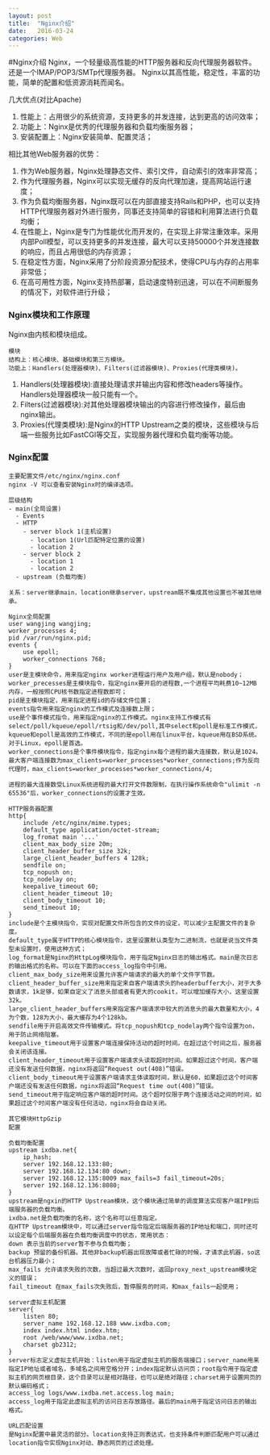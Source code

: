 ```yaml
---
layout: post
title:  "Nginx介绍"
date:   2016-03-24
categories: Web
---
```


#Nginx介绍
Nginx，一个轻量级高性能的HTTP服务器和反向代理服务器软件。还是一个IMAP/POP3/SMTp代理服务器。
Nginx以其高性能，稳定性，丰富的功能，简单的配置和低资源消耗而闻名。

几大优点(对比Apache)

1. 性能上：占用很少的系统资源，支持更多的并发连接，达到更高的访问效率；
2. 功能上：Nginx是优秀的代理服务器和负载均衡服务器；
3. 安装配置上：Nginx安装简单、配置灵活；

相比其他Web服务器的优势：

1. 作为Web服务器，Nginx处理静态文件、索引文件，自动索引的效率非常高；
2. 作为代理服务器，Nginx可以实现无缓存的反向代理加速，提高网站运行速度；
3. 作为负载均衡服务器，Nginx既可以在内部直接支持Rails和PHP，也可以支持HTTP代理服务器对外进行服务，同事还支持简单的容错和利用算法进行负载均衡；
4. 在性能上，Nginx是专门为性能优化而开发的，在实现上非常注重效率。采用内部Poll模型，可以支持更多的并发连接，最大可以支持50000个并发连接数的响应，而且占用很低的内存资源；
5. 在稳定性方面，Nginx采用了分阶段资源分配技术，使得CPU与内存的占用率非常低；
6. 在高可用性方面，Nginx支持热部署，启动速度特别迅速，可以在不间断服务的情况下，对软件进行升级；

### Nginx模块和工作原理
Nginx由内核和模块组成。

```
模块
结构上：核心模块、基础模块和第三方模块。
功能上：Handlers(处理器模块)、Filters(过滤器模块)、Proxies(代理类模块)。
```
1. Handlers(处理器模块):直接处理请求并输出内容和修改headers等操作。Handlers处理器模块一般只能有一个。
2. Filters(过滤器模块):对其他处理器模块输出的内容进行修改操作，最后由nginx输出。
3. Proxies(代理类模块):是Nginx的HTTP Upstream之类的模块，这些模块与后端一些服务比如FastCGI等交互，实现服务器代理和负载均衡等功能。




### Nginx配置

```
主要配置文件/etc/nginx/nginx.conf
nginx -V 可以查看安装Nginx时的编译选项。
```

```
层级结构
- main(全局设置)
  - Events
  - HTTP
    - server block 1(主机设置)
      - location 1(Url匹配特定位置的设置)
      - location 2
    - server block 2
      - location 1
      - location 2
  - upstream (负载均衡)

关系：server继承main，location继承server，upstream既不集成其他设置也不被其他继承。
```

```
Nginx全局配置
user wangjing wangjing;
worker_processes 4;
pid /var/run/nginx.pid;
events {
	use epoll;
	worker_connections 768;
}
user是主模块命令，用来指定nginx worker进程运行用户及用户组，默认是nobody；
worker_precesses是主模块指令，指定nginx要开启的进程数,一个进程平均耗费10~12MB内存，一般按照CPU核书数指定进程数即可；
pid是主模块指定，用来指定进程id的存储文件位置；
events指令用来指定nginx的工作模式及连接数上限；
use是个事件模式指令，用来指定nginx的工作模式。nginx支持工作模式有select/poll/kqueue/epoll/rtsig和/dev/poll,其中select和poll是标准工作模式，kqueue和epoll是高效的工作模式，不同的是epoll用在linux平台，kqueue用在BSD系统。对于Linux，epoll是首选。
worker_connections是个事件模块指令，指定nginx每个进程的最大连接数，默认是1024。最大客户端连接数为max_clients=worker_processes*worker_connections;作为反向代理时，max_clients=worker_processes*worker_connections/4;

进程的最大连接数受Linux系统进程的最大打开文件数限制，在执行操作系统命令"ulimit -n 65536"后，worker_connections的设置才生效。
```

```
HTTP服务器配置
http{
	include /etc/nginx/mime.types;
	default_type application/octet-stream;
	log_fromat main '...'
	client_max_body_size 20m;
	client_header_buffer_size 32k;
	large_client_header_buffers 4 128k;
	sendfile on;
	tcp_nopush on;
	tcp_nodelay on;
	keepalive_timeout 60;
	client_header_timeout 10;
	client_body_timeout 10;
	send_timeout 10;
}
include是个主模块指令，实现对配置文件所包含的文件的设定，可以减少主配置文件的复杂度。
default_type属于HTTP的核心模块指令，这里设置默认类型为二进制流，也就是说当文件类型未设置时，使用这种方式；
log_format是Nginx的HttpLog模块指令，用于指定Nginx日志的输出格式。main是次日志的输出格式的名称。可以在下面的access_log指令中引用。
client_max_body_size用来设置允许客户端请求的最大的单个文件字节数。
client_header_buffer_size用来指定来自客户端请求头的headerbuffer大小，对于大多数请求，1k足够，如果自定义了消息头部或者有更大的cookit，可以增加缓存大小，这里设置32k。
large_client_header_buffers用来指定客户端请求中较大的消息头的最大数量和大小，4为个数，128为大小，最大缓存为4个128kb。
sendfile用于开启高效文件传输模式。将tcp_nopush和tcp_nodelay两个指令设置为on，用于防止网络阻塞。
keepalive_timeout用于设置客户端连接保持活动的超时时间。在超过这个时间之后，服务器会关闭该连接。
client_header_timeout用于设置客户端请求头读取超时时间。如果超过这个时间，客户端还没有发送任何数据，nginx将返回“Request out(408)”错误。
client_body_timeout用于设置客户端请求主体读取时间，默认是60，如果超过这个时间客户端还没有发送任何数据，nginx将返回“Request time out(408)”错误。
send_timeout用于指定响应客户端的超时时间。这个超时仅限于两个连接活动之间的时间，如果超过这个时间客户端没有任何活动，nginx将会自动关闭。
```

```
其它模块HttpGzip
配置
```

```
负载均衡配置
upstream ixdba.net{
	ip_hash;
	server 192.168.12.133:80;
	server 192.168.12.134:80 down;
	server 192.168.12.135:8009 max_fails=3 fail_timeout=20s;
	server 192.168.12.136:8080;
}
upstream是ngxin的HTTP Upstream模块，这个模块通过简单的调度算法实现客户端IP到后端服务器的负载均衡。
ixdba.net是负载均衡的名称，这个名称可以任意指定。
在HTTP Upstream模块中，可以通过server指令指定后端服务器的IP地址和端口，同时还可以设定每个后端服务器在负载均衡调度中的状态，常用状态：
down 表示当前的server暂不参与负载均衡；
backup 预留的备份机器。其他非backup机器出现故障或者忙碌的时候，才请求此机器，so这台机器压力最小；
max_fails 允许请求失败的次数，当超过最大次数时，返回proxy_next_upstream模块定义的错误；
fail_timeout 在max_fails次失败后，暂停服务的时间，和max_fails一起使用；
```

```
server虚拟主机配置
server{
	listen 80;
	server_name 192.168.12.188 www.ixdba.com;
	index index.html index.htm;
	root /web/www/www.ixdba.net;
	charset gb2312;
}
server标志定义虚拟主机开始：listen用于指定虚拟主机的服务端接口；server_name用来指定IP地址或者域名，多域名之间用空格分开；index指定默认访问页；root指令用于指定虚拟主机的网页根目录，这个目录可以是相对路径，也可以是绝对路径；charset用于设置网页的默认编码格式；
access_log logs/www.ixdba.net.access.log main;
access_log用于指定此虚拟主机的访问日志存放路径。最后的main用于指定访问日志的输出格式。
```

```
URL匹配设置
是Nginx配置中最灵活的部分。location支持正则表达式，也支持条件判断匹配用户可以通过location指令实现Nginx对动、静态网页的过滤处理。
```

























